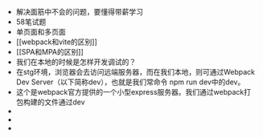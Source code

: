 - 解决面筋中不会的问题，要懂得带薪学习
- 58笔试题
- 单页面和多页面
- [[webpack和vite的区别]]
- [[SPA和MPA的区别]]
- 我们在本地的时候是怎样开发调试的？
- 在stg环境，浏览器会去访问远端服务器，而在我们本地，则可通过Webpack Dev Server（以下简称dev），也就是我们常命令 npm run dev中的dev。
- 这个是webpack官方提供的一个小型express服务器。我们通过webpack打包构建的文件通过dev
-
-
-